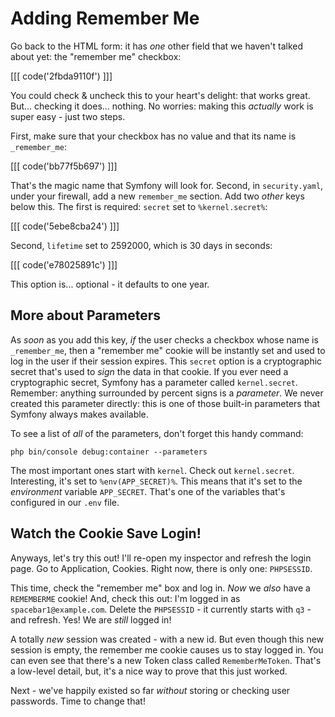 # Adding Remember Me

Go back to the HTML form: it has *one* other field that we haven't talked about yet:
the "remember me" checkbox:

[[[ code('2fbda9110f') ]]]

You could check & uncheck this to your heart's delight: that works great. But...
checking it does... nothing. No worries: making this *actually* work is super
easy - just two steps.

First, make sure that your checkbox has no value and that its name is `_remember_me`:

[[[ code('bb77f5b697') ]]]

That's the magic name that Symfony will look for. Second, in `security.yaml`, under
your firewall, add a new `remember_me` section. Add two *other* keys below this.
The first is required: `secret` set to `%kernel.secret%`:

[[[ code('5ebe8cba24') ]]]

Second, `lifetime` set to 2592000, which is 30 days in seconds:

[[[ code('e78025891c') ]]]

This option is... optional - it defaults to one year.

## More about Parameters

As *soon* as you add this key, *if* the user checks a checkbox whose name is
`_remember_me`, then a "remember me" cookie will be instantly set and used to log in
the user if their session expires. This `secret` option is a cryptographic secret
that's used to *sign* the data in that cookie. If you ever need a cryptographic
secret, Symfony has a parameter called `kernel.secret`. Remember: anything surrounded
by percent signs is a *parameter*. We never created this parameter directly: this
is one of those built-in parameters that Symfony always makes available.

To see a list of *all* of the parameters, don't forget this handy command:

```terminal
php bin/console debug:container --parameters
```

The most important ones start with `kernel`. Check out `kernel.secret`. Interesting,
it's set to `%env(APP_SECRET)%`. This means that it's set to the *environment*
variable `APP_SECRET`. That's one of the variables that's configured in our
`.env` file.

## Watch the Cookie Save Login!

Anyways, let's try this out! I'll re-open my inspector and refresh the login page.
Go to Application, Cookies. Right now, there is only one: `PHPSESSID`.

This time, check the "remember me" box and log in. *Now* we *also* have a `REMEMBERME`
cookie! And, check this out: I'm logged in as `spacebar1@example.com`. Delete the
`PHPSESSID` - it currently starts with `q3` - and refresh. Yes! We are *still*
logged in!

A totally *new* session was created - with a new id. But even though this new session
is empty, the remember me cookie causes us to stay logged in. You can even see
that there's a new Token class called `RememberMeToken`. That's a low-level detail,
but, it's a nice way to prove that this just worked.

Next - we've happily existed so far *without* storing or checking user passwords.
Time to change that!
